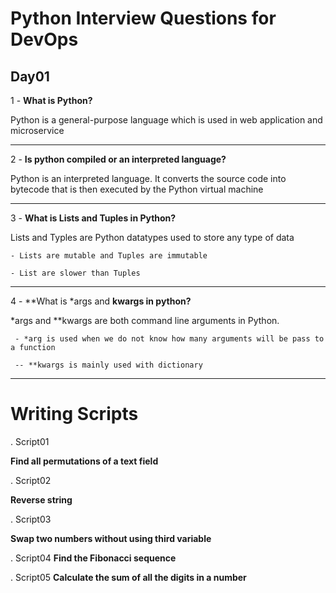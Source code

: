 # Python Interview Questions for DevOps

## Day01

1 -  **What is Python?**


Python is a general-purpose language which is used in web application and microservice

---

2 - **Is python compiled or an interpreted language?**


Python is an interpreted language. It converts the source code into bytecode that is then executed by the Python virtual machine

---

3 - **What is Lists and Tuples in Python?**


Lists and Typles are Python datatypes used to store any type of data

    - Lists are mutable and Tuples are immutable

    - List are slower than Tuples


---

4 -  **What is *args and **kwargs in python?**

*args and **kwargs are both command line arguments in Python.

     - *arg is used when we do not know how many arguments will be pass to a function

     -- **kwargs is mainly used with dictionary


---

# Writing Scripts

. Script01 

**Find all permutations of a text field**

. Script02 

**Reverse string**

. Script03

**Swap two numbers without using third variable**

. Script04
**Find the Fibonacci sequence**

. Script05
**Calculate the sum of all the digits in a number**

